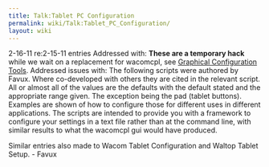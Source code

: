 ```yaml
---
title: Talk:Tablet PC Configuration
permalink: wiki/Talk:Tablet_PC_Configuration/
layout: wiki
---
```


2-16-11 re:2-15-11 entries Addressed with: **These are a temporary
hack** while we wait on a replacement for wacomcpl, see [Graphical
Configuration
Tools](/wiki/External_applications#Graphical_Configuration_Tools "wikilink").
Addressed issues with: The following scripts were authored by Favux.
Where co-developed with others they are cited in the relevant script.
All or almost all of the values are the defaults with the default stated
and the appropriate range given. The exception being the pad (tablet
buttons). Examples are shown of how to configure those for different
uses in different applications. The scripts are intended to provide you
with a framework to configure your settings in a text file rather than
at the command line, with similar results to what the wacomcpl gui would
have produced.

Similar entries also made to Wacom Tablet Configuration and Waltop
Tablet Setup. - Favux

